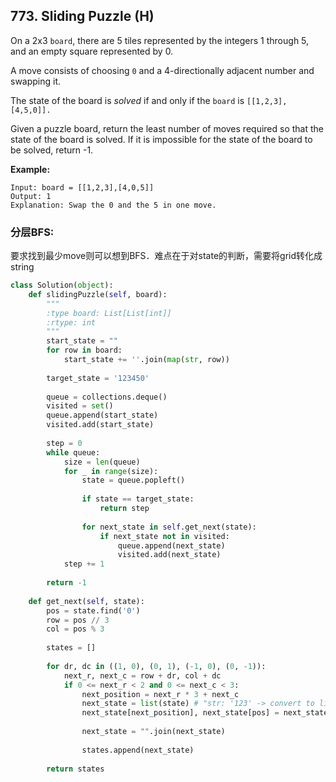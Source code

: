 ## 773. Sliding Puzzle (H)

On a 2x3 `board`, there are 5 tiles represented by the integers 1 through 5, and an empty square represented by 0.

A move consists of choosing `0` and a 4-directionally adjacent number and swapping it.

The state of the board is *solved* if and only if the `board` is `[[1,2,3],[4,5,0]].`

Given a puzzle board, return the least number of moves required so that the state of the board is solved. If it is impossible for the state of the board to be solved, return -1.

**Example:**

```
Input: board = [[1,2,3],[4,0,5]]
Output: 1
Explanation: Swap the 0 and the 5 in one move.
```



### 分层BFS:

要求找到最少move则可以想到BFS．难点在于对state的判断，需要将grid转化成string

```python
class Solution(object):
    def slidingPuzzle(self, board):
        """
        :type board: List[List[int]]
        :rtype: int
        """
        start_state = ""
        for row in board:
            start_state += ''.join(map(str, row))
        
        target_state = '123450'
        
        queue = collections.deque()
        visited = set()
        queue.append(start_state)
        visited.add(start_state)
        
        step = 0
        while queue:
            size = len(queue)
            for _ in range(size):
                state = queue.popleft()
                
                if state == target_state:
                    return step
                
                for next_state in self.get_next(state):
                    if next_state not in visited:
                        queue.append(next_state)
                        visited.add(next_state)
            step += 1
        
        return -1
            
    def get_next(self, state):
        pos = state.find('0')
        row = pos // 3
        col = pos % 3
        
        states = []
        
        for dr, dc in ((1, 0), (0, 1), (-1, 0), (0, -1)):
            next_r, next_c = row + dr, col + dc
            if 0 <= next_r < 2 and 0 <= next_c < 3:
                next_position = next_r * 3 + next_c
                next_state = list(state) # "str: '123' -> convert to list -> ['1', '2', '3'], 因为string具有不可变性" 
                next_state[next_position], next_state[pos] = next_state[pos], next_state[next_position]
                
                next_state = "".join(next_state)
                
                states.append(next_state)
        
        return states
```

